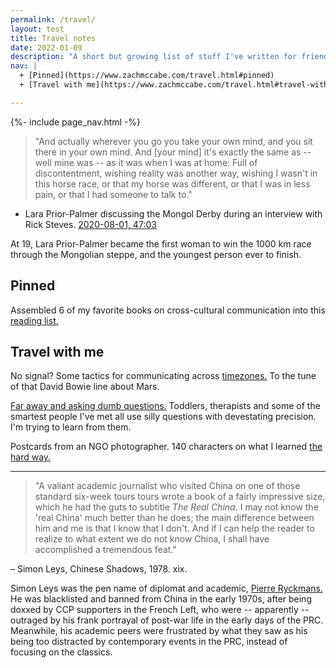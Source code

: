 ```yaml
---
permalink: /travel/
layout: test
title: Travel notes
date: 2022-01-09
description: "A short but growing list of stuff I've written for friends who are on the road."
nav: |
  + [Pinned](https://www.zachmccabe.com/travel.html#pinned)
  + [Travel with me](https://www.zachmccabe.com/travel.html#travel-with-me)

---
```




{%- include page_nav.html -%}


> "And actually wherever you go you take your own mind, and you sit there in your own mind. And \[your mind\] it's exactly the same as -- well mine was -- as it was when I was at home: Full of discontentment, wishing reality was another way, wishing I wasn't in this horse race, or that my horse was different, or that I was in less pain, or that I had someone to talk to."

- Lara Prior-Palmer discussing the Mongol Derby during an interview with Rick Steves. [2020-08-01, 47:03]
 
At 19, Lara Prior-Palmer became the first woman to win the 1000 km race through the Mongolian steppe, and the youngest person ever to finish.

[2020-08-01, 47:03]: https://www.ricksteves.com/watch-read-listen/audio/radio/programs/program-609




## Pinned

Assembled 6 of my favorite books on cross-cultural communication into this [reading list.]

[reading list.]: https://www.zachmccabe.com/travel/reading-list.html




## Travel with me

No signal? Some tactics for communicating across [timezones.] To the tune of that David Bowie line about Mars.

[Far away and asking dumb questions.] Toddlers, therapists and some of the smartest people I've met all use silly questions with devestating precision. I'm trying to learn from them.

Postcards from an NGO photographer. 140 characters on what I learned [the hard way.]

[timezones.]: https://www.zachmccabe.com/travel/timezones.html

[Far away and asking dumb questions.]: https://www.zachmccabe.com/travel/dumb-questions.html

[the hard way.]: https://www.zachmccabe.com/travel/postcard.html



---



> "A valiant academic journalist who visited China on one of those standard six-week tours tours wrote a book of a fairly impressive size, which he had the guts to subtitle *The Real China*. I may not know the 'real China' much better than he does; the main difference between him and me is that I know that I don't. And if I can help the reader to realize to what extent we do not know China, I shall have accomplished a tremendous feat."

– Simon Leys, Chinese Shadows, 1978. xix.

Simon Leys was the pen name of diplomat and academic, [Pierre Ryckmans.] He was blacklisted and banned from China in the early 1970s, after being doxxed by CCP supporters in the French Left, who were -- apparently -- outraged by his frank portrayal of post-war life in the early days of the PRC. Meanwhile, his academic peers were frustrated by what they saw as his being too distracted by contemporary events in the PRC, instead of focusing on the classics.

[Pierre Ryckmans.]: https://en.wikipedia.org/wiki/Simon_Leys

